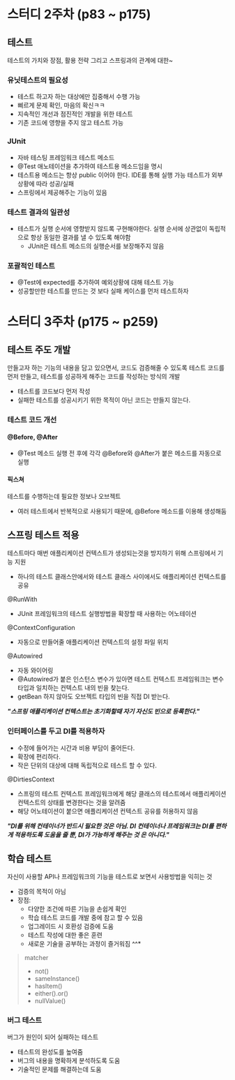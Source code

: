 # 스터디 2주차 (p83 ~ p175)
## 테스트
테스트의 가치와 장점, 활용 전략 그리고 스프링과의 관계에 대한~

### 유닛테스트의 필요성
- 테스트 하고자 하는 대상에만 집중해서 수행 가능
- 삐르게 문제 확인, 마음의 확신ㅋㅋ
- 지속적인 개선과 점진적인 개발을 위한 테스트
- 기존 코드에 영향을 주지 않고 테스트 가능

### JUnit
- 자바 테스팅 프레임워크
테스트 메소드
- @Test 애노테이션을 추가하여 테스트용 메소드임을 명시
- 테스트용 메소드는 항상 public 이어야 한다.
IDE를 통해 실행 가능
테스트가 외부상황에 따라 성공/실패
- 스프링에서 제공해주는 기능이 있음

### 테스트 결과의 일관성
- 테스트가 실행 순서에 영향받지 않드록 구현해야한다. 실행 순서에 상관없이 독립적으로 항상 동일한 결과를 낼 수 있도록 해야함
    - JUnit은 테스트 메소드의 실행순서를 보장해주지 않음

### 포괄적인 테스트
- @Test에 expected를 추가하여 예외상황에 대해 테스트 가능
- 성공할만한 테스트를 만드는 것 보다 실패 케이스를 먼저 테스트하자

# 스터디 3주차 (p175 ~ p259)
## 테스트 주도 개발
만들고자 하는 기능의 내용을 담고 있으면서, 코드도 검증해줄 수 있도록 테스트 코드를 먼저 만들고, 테스트를 성공하게 해주는 코드를 작성하는 방식의 개발
- 테스트를 코드보다 먼저 작성
- 실패한 테스트를 성공시키기 위한 목적이 아닌 코드는 만들지 않는다.

### 테스트 코드 개선
#### @Before, @After
- @Test 메소드 실행 전 후에 각각 @Before와 @After가 붙은 메소드를 자동으로 실행
#### 픽스쳐
테스트를 수행하는데 필요한 정보나 오브젝트
- 여러 테스트에서 반복적으로 사용되기 때문에, @Before 메소드를 이용해 생성해둠

## 스프링 테스트 적용
테스트마다 매번 애플리케이션 컨텍스트가 생성되는것을 방지하기 위해 스프링에서 기능 지원
- 하나의 테스트 클래스안에서와 테스트 클래스 사이에서도 애플리케이션 컨텍스트를 공유

@RunWith
- JUnit 프레임워크의 테스트 실행방법을 확장할 때 사용하는 어노테이션

@ContextConfiguration
- 자동으로 만들어줄 애플리케이션 컨텍스트의 설정 파일 위치

@Autowired
- 자동 와이어링
- @Autowired가 붙은 인스턴스 변수가 있아면 테스트 컨텍스트 프레임워크는 변수 타입과 일치하는 컨텍스트 내의 빈을 찾는다.
- getBean 하지 않아도 오브젝트 타입의 빈을 직접 DI 받는다.

___"스프링 애플리케이션 컨텍스트는 초기화할때 자기 자신도 빈으로 등록한다."___

### 인터페이스를 두고 DI를 적용하자
- 수정에 들어가는 시간과 비용 부담이 줄어든다.
- 확장에 편리하다.
- 작은 단위의 대상에 대해 독립적으로 테스트 할 수 있다.

@DirtiesContext
- 스프링의 테스트 컨텍스트 프레임워크에게 해당 클래스의 테스트에서 애플리케이션 컨텍스트의 상태를 변경한다는 것을 알려줌
- 해당 어노테이션이 붙으면 애플리케이션 컨텍스트 공유를 허용하지 않음


___"DI를 위해 컨테이너가 반드시 필요한 것은 아님. DI 컨테이너나 프레임워크는 DI를 편하게 적용하도록 도움을 줄 뿐, DI가 가능하게 해주는 것 은 아니다."___

## 학습 테스트
자신이 사용할 API나 프레임워크의 기능을 테스트로 보면서 사용방법을 익히는 것
- 검증의 목적이 아님
- 장점:
  - 다양한 조건에 따른 기능을 손쉽게 확인
  - 학습 테스트 코드를 개발 중에 참고 할 수 있음
  - 업그레이드 시 호환성 검증에 도움
  - 테스트 작성에 대한 좋은 훈련
  - 새로운 기술을 공부하는 과정이 즐거워짐 ^^*

> matcher
>- not()
>- sameInstance()
>- hasItem()
>- either().or()
>- nullValue()


### 버그 테스트
버그가 원인이 되어 실패하는 테스트
- 테스트의 완성도를 높여줌
- 버그의 내용을 명확하게 분석하도록 도움
- 기술적인 문제를 해결하는데 도움








